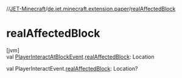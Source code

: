 //[JET-Minecraft](../../index.md)/[de.jet.minecraft.extension.paper](index.md)/[realAffectedBlock](real-affected-block.md)

# realAffectedBlock

[jvm]\
val [PlayerInteractAtBlockEvent](../de.jet.minecraft.runtime.event.interact/-player-interact-at-block-event/index.md).[realAffectedBlock](real-affected-block.md): Location

val PlayerInteractEvent.[realAffectedBlock](real-affected-block.md): Location?
